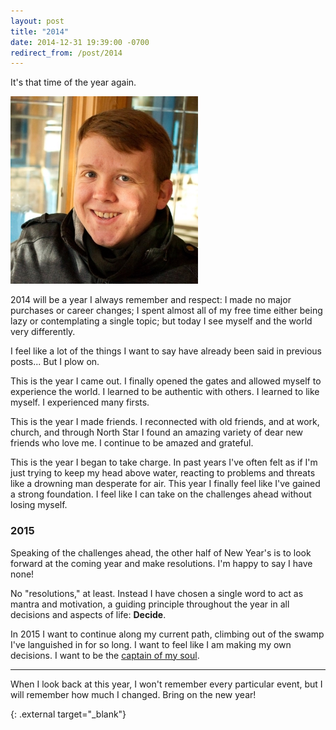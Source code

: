 ```yaml
---
layout: post
title: "2014"
date: 2014-12-31 19:39:00 -0700
redirect_from: /post/2014
---
```


It's that time of the year again.

![](/assets/images/2014/2014-12-31-profile.jpeg)

2014 will be a year I always remember and respect: I made no major purchases or career changes; I spent almost all of my free time either being lazy or contemplating a single topic; but today I see myself and the world very differently.

I feel like a lot of the things I want to say have already been said in previous posts... But I plow on.

This is the year I came out. I finally opened the gates and allowed myself to experience the world. I learned to be authentic with others. I learned to like myself. I experienced many firsts.

This is the year I made friends. I reconnected with old friends, and at work, church, and through North Star I found an amazing variety of dear new friends who love me. I continue to be amazed and grateful.

This is the year I began to take charge. In past years I've often felt as if I'm just trying to keep my head above water, reacting to problems and threats like a drowning man desperate for air. This year I finally feel like I've gained a strong foundation. I feel like I can take on the challenges ahead without losing myself.

### 2015

Speaking of the challenges ahead, the other half of New Year's is to look forward at the coming year and make resolutions. I'm happy to say I have none!

No "resolutions," at least. Instead I have chosen a single word to act as mantra and motivation, a guiding principle throughout the year in all decisions and aspects of life: **Decide**.

In 2015 I want to continue along my current path, climbing out of the swamp I've languished in for so long. I want to feel like I am making my own decisions. I want to be the [captain of my soul][1].

---

When I look back at this year, I won't remember every particular event, but I will remember how much I changed. Bring on the new year!

[1]: https://www.poetryfoundation.org/poems/51642/invictus
  {: .external target="_blank"}
